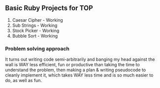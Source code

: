 ## Basic Ruby Projects for TOP

1. Caesar Cipher - Working
2. Sub Strings - Working
3. Stock Picker - Working
4. Bubble Sort - Working

### Problem solving approach

It turns out writing code semi-arbitrarily
and banging my head against the wall is WAY
less efficient, fun or productive than
taking the time to understand the problem,
then making a plan & writing pseudocode to
cleanly implement it, which takes WAY less
time and is so much easier to do, as well as fun.